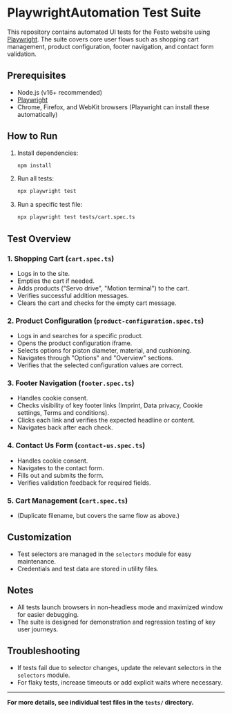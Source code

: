 # PlaywrightAutomation Test Suite

This repository contains automated UI tests for the Festo website using [Playwright](https://playwright.dev/). The suite covers core user flows such as shopping cart management, product configuration, footer navigation, and contact form validation.

## Prerequisites

- Node.js (v16+ recommended)
- [Playwright](https://playwright.dev/docs/intro)
- Chrome, Firefox, and WebKit browsers (Playwright can install these automatically)

## How to Run

1. Install dependencies:
   ```sh
   npm install
   ```

2. Run all tests:
   ```sh
   npx playwright test
   ```

3. Run a specific test file:
   ```sh
   npx playwright test tests/cart.spec.ts
   ```

## Test Overview

### 1. Shopping Cart (`cart.spec.ts`)
- Logs in to the site.
- Empties the cart if needed.
- Adds products ("Servo drive", "Motion terminal") to the cart.
- Verifies successful addition messages.
- Clears the cart and checks for the empty cart message.

### 2. Product Configuration (`product-configuration.spec.ts`)
- Logs in and searches for a specific product.
- Opens the product configuration iframe.
- Selects options for piston diameter, material, and cushioning.
- Navigates through "Options" and "Overview" sections.
- Verifies that the selected configuration values are correct.

### 3. Footer Navigation (`footer.spec.ts`)
- Handles cookie consent.
- Checks visibility of key footer links (Imprint, Data privacy, Cookie settings, Terms and conditions).
- Clicks each link and verifies the expected headline or content.
- Navigates back after each check.

### 4. Contact Us Form (`contact-us.spec.ts`)
- Handles cookie consent.
- Navigates to the contact form.
- Fills out and submits the form.
- Verifies validation feedback for required fields.

### 5. Cart Management (`cart.spec.ts`)
- (Duplicate filename, but covers the same flow as above.)

## Customization

- Test selectors are managed in the `selectors` module for easy maintenance.
- Credentials and test data are stored in utility files.

## Notes

- All tests launch browsers in non-headless mode and maximized window for easier debugging.
- The suite is designed for demonstration and regression testing of key user journeys.

## Troubleshooting

- If tests fail due to selector changes, update the relevant selectors in the `selectors` module.
- For flaky tests, increase timeouts or add explicit waits where necessary.

---

**For more details, see individual test files in the `tests/` directory.**
